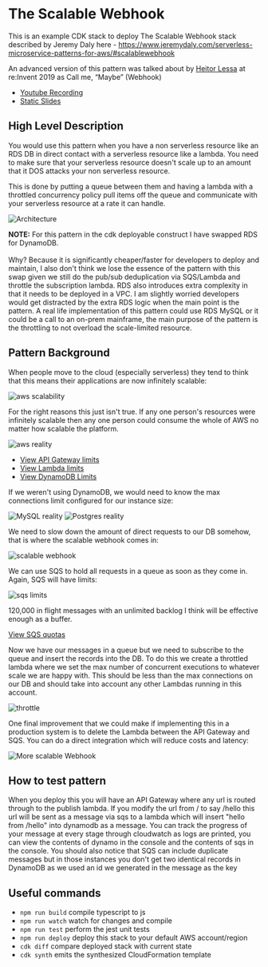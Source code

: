 # The Scalable Webhook

This is an example CDK stack to deploy The Scalable Webhook stack described by Jeremy Daly here - https://www.jeremydaly.com/serverless-microservice-patterns-for-aws/#scalablewebhook

An advanced version of this pattern was talked about by [Heitor Lessa](https://twitter.com/heitor_lessa) at re:Invent 2019 as Call me, “Maybe” (Webhook)

* [Youtube Recording](https://www.youtube.com/watch?v=9IYpGTS7Jy0)
* [Static Slides](https://d1.awsstatic.com/events/reinvent/2019/REPEAT_3_Serverless_architectural_patterns_and_best_practices_ARC307-R3.pdf)


## High Level Description
You would use this pattern when you have a non serverless resource like an RDS DB in direct contact with a serverless resource like a lambda. You need to make
sure that your serverless resource doesn&apos;t scale up to an amount that it DOS attacks your non serverless resource.

This is done by putting a queue between them and having a lambda with a throttled concurrency policy pull items off the queue and communicate with your 
serverless resource at a rate it can handle.

![Architecture](https://raw.githubusercontent.com/cdk-patterns/serverless/master/the-scalable-webhook/img/architecture.png)

<strong>NOTE:</strong> For this pattern in the cdk deployable construct I have swapped RDS for DynamoDB. <br /><br />Why? Because it is significantly cheaper/faster for developers to deploy and maintain, I also don't think we lose the essence of the pattern with this swap given we still do the pub/sub deduplication via SQS/Lambda and throttle the subscription lambda. RDS also introduces extra complexity in that it needs to be deployed in a VPC. I am slightly worried developers would get distracted by the extra RDS logic when the main point is the pattern. A real life implementation of this pattern could use RDS MySQL or it could be a call to an on-prem mainframe, the main purpose of the pattern is the throttling to not overload the scale-limited resource.

## Pattern Background

When people move to the cloud (especially serverless) they tend to think that this means their applications are now infinitely scalable:

![aws scalability](img/aws_scalability.png)

For the right reasons this just isn't true. If any one person's resources were infinitely scalable then any one person could consume the whole of AWS no matter how scalable the platform.

![aws reality](img/aws_reality.png)

- [View API Gateway limits](https://docs.aws.amazon.com/apigateway/latest/developerguide/api-gateway-request-throttling.html)
- [View Lambda limits](https://docs.aws.amazon.com/lambda/latest/dg/gettingstarted-limits.html)
- [View DynamoDB Limits](https://docs.aws.amazon.com/amazondynamodb/latest/developerguide/Limits.html)


If we weren't using DynamoDB, we would need to know the max connections limit configured for our instance size:

![MySQL reality](img/mysql.png)
![Postgres reality](img/postgres.png)

We need to slow down the amount of direct requests to our DB somehow, that is where the scalable webhook comes in:

![scalable webhook](img/scalable_webhook.png)

We can use SQS to hold all requests in a queue as soon as they come in. Again, SQS will have limits:

![sqs limits](img/sqs.png) 

120,000 in flight messages with an unlimited backlog I think will be effective enough as a buffer.

[View SQS quotas](https://docs.aws.amazon.com/AWSSimpleQueueService/latest/SQSDeveloperGuide/sqs-quotas.html)

Now we have our messages in a queue but we need to subscribe to the queue and insert the records into the DB. To do this we create a throttled lambda where we set the max number of concurrent executions to whatever scale we are happy with. This should be less than the max connections on our DB and should take into account any other Lambdas running in this account.

![throttle](img/throttle.png)

One final improvement that we could make if implementing this in a production system is to delete the Lambda between the API Gateway and SQS. You can do a direct integration which will reduce costs and latency:

![More scalable Webhook](img/more_scalable_webhook.png)

## How to test pattern

When you deploy this you will have an API Gateway where any url is routed through to the publish lambda. If you modify the url from / to say /hello this url will be sent as a message via sqs to a lambda
which will insert "hello from /hello" into dynamodb as a message. You can track the progress of your message at every stage through cloudwatch as logs are printed, you can view the contents of
dynamo in the console and the contents of sqs in the console. You should also notice that SQS can include duplicate messages but in those instances you don't get two identical records in DynamoDB as 
we used an id we generated in the message as the key

## Useful commands

 * `npm run build`   compile typescript to js
 * `npm run watch`   watch for changes and compile
 * `npm run test`    perform the jest unit tests
 * `npm run deploy`      deploy this stack to your default AWS account/region
 * `cdk diff`        compare deployed stack with current state
 * `cdk synth`       emits the synthesized CloudFormation template
